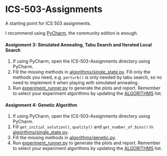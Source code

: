 # ICS-503-Assignments
A starting point for ICS 503 assignments. 

I recommend using [PyCharm](https://www.jetbrains.com/pycharm/download), the community edition is enough. 

#### Assignment 3: Simulated Annealing, Tabu Search and Iterated Local Search
1. If using PyCharm, open the ICS-503-Assignments directory using PyCharm.
2. Fill the missing methods in [algorithms/single_state.py](https://github.com/Raed-Mughaus/ICS-503-Assignments/blob/main/algorithms/single_state.py). Fill only the methods you need, e.g. `perturb()` is only needed by tabu search, so no need to implement it when playing with simulated annealing.
3. Run [experiment_runner.py](https://github.com/Raed-Mughaus/ICS-503-Assignments/blob/main/experiment_runner.py) to generate the plots and report. Remember to select your experiment algorithms by updating the [ALGORITHMS](https://github.com/Raed-Mughaus/ICS-503-Assignments/blob/main/experiment_runner.py#L12) list.

#### Assignment 4: Genetic Algorithm
1. If using PyCharm, open the ICS-503-Assignments directory using PyCharm.
2. Fill `get_initial_solution()`, `quality()` and `get_number_of_bins()` in [algorithms/single_state.py](https://github.com/Raed-Mughaus/ICS-503-Assignments/blob/main/algorithms/single_state.py). 
3. Fill the missing methods in [algorithms/genetic.py](https://github.com/Raed-Mughaus/ICS-503-Assignments/blob/main/algorithms/genetic.py). 
4. Run [experiment_runner.py](https://github.com/Raed-Mughaus/ICS-503-Assignments/blob/main/experiment_runner.py) to generate the plots and report. Remember to select your experiment algorithms by updating the [ALGORITHMS](https://github.com/Raed-Mughaus/ICS-503-Assignments/blob/main/experiment_runner.py#L12) list.
